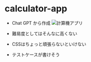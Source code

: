 # calculator-app
- Chat GPT から作成
![計算機アプリ](https://github.com/kentem-ya-fukuda/calculator-app/assets/154874578/dd83706f-01ee-46ef-b55d-39fa663dfc95)

- 難易度としてはそんなに高くない
- CSSはちょっと頑張らないといけない
- テストケースが書けそう
